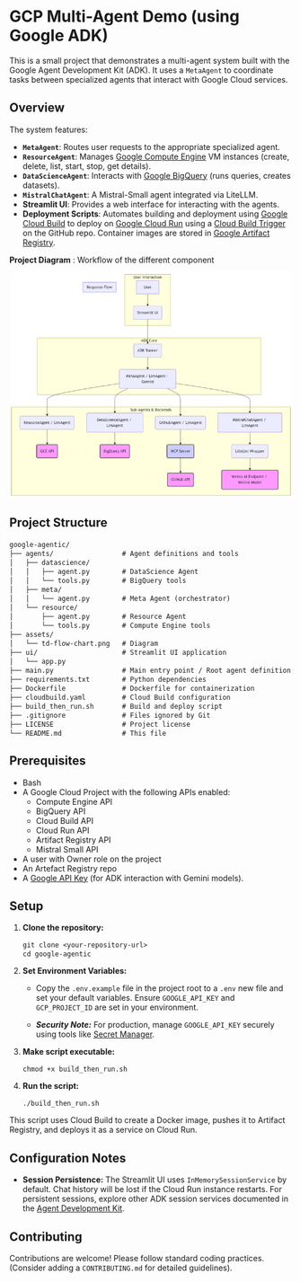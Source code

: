 # GCP Multi-Agent Demo (using Google ADK)

This is a small project that demonstrates a multi-agent system built with the Google Agent Development Kit (ADK). It uses a `MetaAgent` to coordinate tasks between specialized agents that interact with Google Cloud services.

## Overview

The system features:

* **`MetaAgent`**: Routes user requests to the appropriate specialized agent.
* **`ResourceAgent`**: Manages [Google Compute Engine](https://cloud.google.com/compute/docs) VM instances (create, delete, list, start, stop, get details).
* **`DataScienceAgent`**: Interacts with [Google BigQuery](https://cloud.google.com/bigquery/docs) (runs queries, creates datasets).
* **`MistralChatAgent`**: A Mistral-Small agent integrated via LiteLLM.
* **Streamlit UI**: Provides a web interface for interacting with the agents.
* **Deployment Scripts**: Automates building and deployment using [Google Cloud Build](https://cloud.google.com/build/docs) to deploy on [Google Cloud Run](https://cloud.google.com/run/docs) using a [Cloud Build Trigger](https://cloud.google.com/build/docs/triggers) on the GitHub repo. Container images are stored in [Google Artifact Registry](https://cloud.google.com/artifact-registry/docs).

**Project Diagram** : Workflow of the different component

<p align="center">
<img src="./assets/td-flow-chart.png" alt="Diagram" width="800"/>
</p>

## Project Structure

    google-agentic/
    ├── agents/                 # Agent definitions and tools
    │   ├── datascience/    
    │   │   ├── agent.py        # DataScience Agent
    │   │   └── tools.py        # BigQuery tools
    │   ├── meta/   
    │   │   └── agent.py        # Meta Agent (orchestrator)
    │   └── resource/   
    │       ├── agent.py        # Resource Agent
    │       └── tools.py        # Compute Engine tools
    ├── assets/                 
    │   └── td-flow-chart.png   # Diagram
    ├── ui/                     # Streamlit UI application
    │   └── app.py  
    ├── main.py                 # Main entry point / Root agent definition
    ├── requirements.txt        # Python dependencies
    ├── Dockerfile              # Dockerfile for containerization
    ├── cloudbuild.yaml         # Cloud Build configuration
    ├── build_then_run.sh       # Build and deploy script
    ├── .gitignore              # Files ignored by Git
    ├── LICENSE                 # Project license
    └── README.md               # This file

## Prerequisites

* Bash
* A Google Cloud Project with the following APIs enabled:
    * Compute Engine API
    * BigQuery API
    * Cloud Build API
    * Cloud Run API
    * Artifact Registry API
    * Mistral Small API
* A user with Owner role on the project
* An Artefact Registry repo
* A [Google API Key](https://aistudio.google.com/apikey) (for ADK interaction with Gemini models).

## Setup

1.  **Clone the repository:**

        git clone <your-repository-url>
        cd google-agentic

2.  **Set Environment Variables:**
    * Copy the  `.env.example` file in the project root to a `.env` new file and set your default variables.  Ensure `GOOGLE_API_KEY` and `GCP_PROJECT_ID` are set in your environment.

    * ***Security Note:*** For production, manage `GOOGLE_API_KEY` securely using tools like [Secret Manager](https://cloud.google.com/secret-manager).

3.  **Make script executable:**

        chmod +x build_then_run.sh

4.  **Run the script:**

        ./build_then_run.sh

This script uses Cloud Build to create a Docker image, pushes it to Artifact Registry, and deploys it as a service on Cloud Run.

## Configuration Notes

* **Session Persistence:** The Streamlit UI uses `InMemorySessionService` by default. Chat history will be lost if the Cloud Run instance restarts. For persistent sessions, explore other ADK session services documented in the [Agent Development Kit](https://google.github.io/adk-docs/).

## Contributing

Contributions are welcome! Please follow standard coding practices. (Consider adding a `CONTRIBUTING.md` for detailed guidelines).